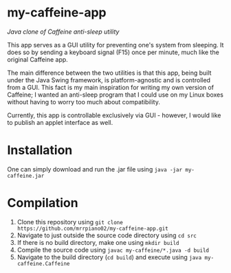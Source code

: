 # my-caffeine-app
_Java clone of Caffeine anti-sleep utility_

This app serves as a GUI utility for preventing one's system from sleeping. It does so by sending a keyboard signal (F15) once per minute, much like the original Caffeine app.

The main difference between the two utilities is that this app, being built under the Java Swing framework, is platform-agnostic and is controlled from a GUI. This fact is my main inspiration for writing my own version of Caffeine; I wanted an anti-sleep program that I could use on my Linux boxes without having to worry too much about compatibility. 

Currently, this app is controllable exclusively via GUI - however, I would like to publish an applet interface as well.

# Installation
One can simply download and run the .jar file using `java -jar my-caffeine.jar`

# Compilation
1. Clone this repository using `git clone https://github.com/mrrpiano02/my-caffeine-app.git`
2. Navigate to just outside the source code directory using `cd src`
3. If there is no build directory, make one using `mkdir build`
4. Compile the source code using `javac my-caffeine/*.java -d build`
5. Navigate to the build directory (`cd build`) and execute using `java my-caffeine.Caffeine`
